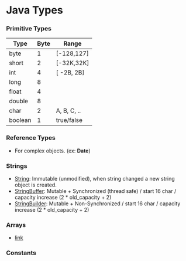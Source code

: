 # Java Types
### Primitive Types

Type    | Byte |   Range    
------- | ---- | ----------
byte    |  1   | [-128,127]
short   |  2   | [-32K,32K]
int     |  4   | [ -2B, 2B]
long    |  8   | 
float   |  4   | 
double  |  8   | 
char    |  2   | A, B, C, ..
boolean |  1   | true/false

### Reference Types 
* For complex objects. (ex: **Date**)

### Strings
* [String](https://docs.oracle.com/javase/7/docs/api/java/lang/String.html): Immutable (unmodified), when string changed a new string object is created.
* [StringBuffer](https://docs.oracle.com/javase/7/docs/api/java/lang/StringBuffer.html): Mutable + Synchronized (thread safe) / start 16 char / capacity increase (2 * old_capacity + 2)
* [StringBuilder](https://docs.oracle.com/javase/7/docs/api/java/lang/StringBuilder.html): Mutable + Non-Synchronized / start 16 char / capacity increase (2 * old_capacity + 2)

### Arrays
* [link](https://docs.oracle.com/javase/tutorial/java/nutsandbolts/arrays.html)

### Constants
